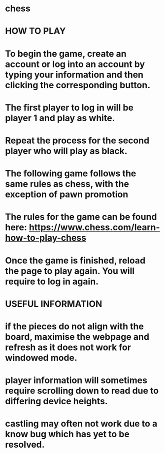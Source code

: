 # chess
# HOW TO PLAY
# To begin the game, create an account or log into an account by typing your information and then clicking the corresponding button.
# The first player to log in will be player 1 and play as white. 
# Repeat the process for the second player who will play as black. 
# The following game follows the same rules as chess, with the exception of pawn promotion
# The rules for the game can be found here: https://www.chess.com/learn-how-to-play-chess
# Once the game is finished, reload the page to play again. You will require to log in again. 

# USEFUL INFORMATION
# if the pieces do not align with the board, maximise the webpage and refresh as it does not work for windowed mode.
# player information will sometimes require scrolling down to read due to differing device heights.
# castling may often not work due to a know bug which has yet to be resolved. 
